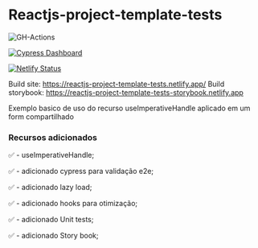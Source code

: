 # Reactjs-project-template-tests

![GH-Actions](https://github.com/ClubPetro/reactjs-project-template-tests/workflows/GH-Actions/badge.svg)

[![Cypress Dashboard](https://img.shields.io/badge/cypress-dashboard-brightgreen.svg)](https://dashboard.cypress.io/#/projects/zzv858/runs)

[![Netlify Status](https://api.netlify.com/api/v1/badges/6fab0a6f-df32-4ead-9c43-01defb3f6ae1/deploy-status)](https://app.netlify.com/sites/reactjs-project-template-tests/deploys)

Build site: https://reactjs-project-template-tests.netlify.app/
Build storybook: https://reactjs-project-template-tests-storybook.netlify.app

Exemplo basico de uso do recurso useImperativeHandle aplicado em um form compartilhado

### Recursos adicionados

✅ - useImperativeHandle;

✅ - adicionado cypress para validação e2e;

✅ - adicionado lazy load;

✅ - adicionado hooks para otimização;

✅ - adicionado Unit tests;

✅ - adicionado Story book;
